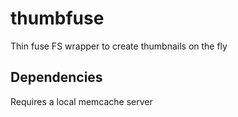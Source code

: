 # thumbfuse
Thin fuse FS wrapper to create thumbnails on the fly

## Dependencies
Requires a local memcache server
